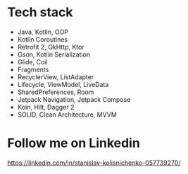 # Tech stack
- Java, Kotlin, OOP
- Kotlin Coroutines
- Retrofit 2, OkHttp, Ktor
- Gson, Kotlin Serialization
- Glide, Coil
- Fragments
- RecyclerView, ListAdapter
- Lifecycle, ViewModel, LiveData
- SharedPreferences, Room
- Jetpack Navigation, Jetpack Compose
- Koin, Hilt, Dagger 2
- SOLID, Clean Architecture, MVVM

# Follow me on Linkedin
https://linkedin.com/in/stanislav-kolisnichenko-057739270/
